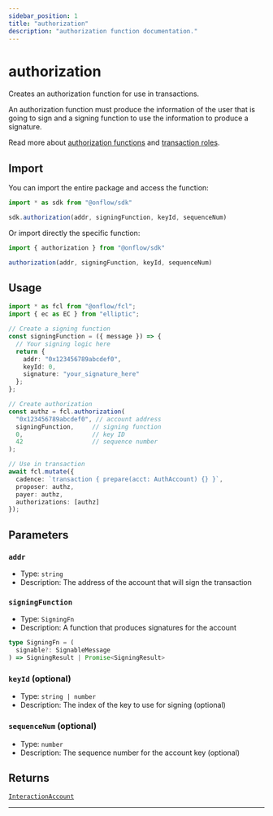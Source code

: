 ```yaml
---
sidebar_position: 1
title: "authorization"
description: "authorization function documentation."
---
```


<!-- THIS DOCUMENT IS AUTO-GENERATED FROM [onflow/sdk/src/build/build-authorizations.ts](https://github.com/onflow/fcl-js/tree/master/packages/sdk/src/build/build-authorizations.ts). DO NOT EDIT MANUALLY -->

# authorization

Creates an authorization function for use in transactions.

An authorization function must produce the information of the user that is going to sign and a signing function to use the information to produce a signature.

Read more about [authorization functions](https://docs.onflow.org/fcl/reference/authorization-function/) and [transaction roles](https://docs.onflow.org/concepts/transaction-signing/).

## Import

You can import the entire package and access the function:

```typescript
import * as sdk from "@onflow/sdk"

sdk.authorization(addr, signingFunction, keyId, sequenceNum)
```

Or import directly the specific function:

```typescript
import { authorization } from "@onflow/sdk"

authorization(addr, signingFunction, keyId, sequenceNum)
```

## Usage

```typescript
import * as fcl from "@onflow/fcl";
import { ec as EC } from "elliptic";

// Create a signing function
const signingFunction = ({ message }) => {
  // Your signing logic here
  return {
    addr: "0x123456789abcdef0",
    keyId: 0,
    signature: "your_signature_here"
  };
};

// Create authorization
const authz = fcl.authorization(
  "0x123456789abcdef0", // account address
  signingFunction,     // signing function
  0,                   // key ID
  42                   // sequence number
);

// Use in transaction
await fcl.mutate({
  cadence: `transaction { prepare(acct: AuthAccount) {} }`,
  proposer: authz,
  payer: authz,
  authorizations: [authz]
});
```

## Parameters

### `addr` 

- Type: `string`
- Description: The address of the account that will sign the transaction


### `signingFunction` 

- Type: `SigningFn`
- Description: A function that produces signatures for the account

```typescript
type SigningFn = (
  signable?: SignableMessage
) => SigningResult | Promise<SigningResult>
```

### `keyId` (optional)

- Type: `string | number`
- Description: The index of the key to use for signing (optional)


### `sequenceNum` (optional)

- Type: `number`
- Description: The sequence number for the account key (optional)



## Returns

[`InteractionAccount`](../types#interactionaccount)


---